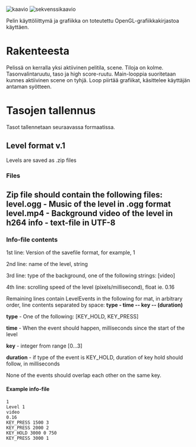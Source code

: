 ![kaavio](https://github.com/ArktinenKarpalo/otm-harjoitustyo/blob/master/harjoitustyo/docs/kaavio.png)
![sekvenssikaavio](https://github.com/ArktinenKarpalo/otm-harjoitustyo/blob/master/harjoitustyo/docs/sekvenssikaavio.png)

Pelin käyttöliittymä ja grafiikka on toteutettu OpenGL-grafiikkakirjastoa käyttäen.

# Rakenteesta
Pelissä on kerralla yksi aktiivinen pelitila, scene.
Tiloja on kolme. Tasonvalintaruutu, taso ja high score-ruutu.
Main-looppia suoritetaan kunnes aktiivinen scene on tyhjä. Loop piirtää grafiikat, käsittelee käyttäjän antaman syötteen.

# Tasojen tallennus
Tasot tallennetaan seuraavassa formaatissa.
## Level format v.1

Levels are saved as .zip files
### Files
Zip file should contain the following files:
**level.ogg** - Music of the level in .ogg format
**level.mp4** - Background video of the level in h264
**info** - text-file in UTF-8
---
### Info-file contents
1st line: Version of the savefile format, for example, 1

2nd line: name of the level, string

3rd line: type of the background, one of the following strings: [video]

4th line: scrolling speed of the level (pixels/millisecond), float ie. 0.16

Remaining lines contain LevelEvents in the following for
mat, in arbitrary order, line contents separated by space:
**type - time -- key -- (duration)**

**type** - One of the following: [KEY_HOLD, KEY_PRESS]

**time** - When the event should happen, milliseconds since the start of the level

**key** - integer from range [0...3]

**duration** - if type of the event is KEY_HOLD, duration of key hold should follow, in milliseconds

None of the events should overlap each other on the same key.

#### Example info-file
```
1
Level 1
video
0.16
KEY_PRESS 1500 3
KEY_PRESS 2000 2
KEY_HOLD 3000 0 750
KEY_PRESS 3000 1
```